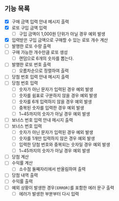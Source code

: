## 기능 목록

- [x] 구매 금액 입력 안내 메시지 출력
- [x] 로또 구입 금액 입력
    -[ ] 구입 금액이 1,000원 단위가 아닐 경우 예외 발생
-[x] 입력받은 구입 금액으로 구매할 수 있는 로또 개수 계산
-[ ] 발행한 로또 수량 출력
-[ ] 구매 가능한 개수만큼 로또 생성
    -[ ] 랜덤으로 6개의 숫자를 뽑는다.
-[ ] 발행한 로또 번호 출력
    -[ ] 오름차순으로 정렬하여 출력
- [ ] 당첨 번호 입력 안내 메시지 출력
- [ ] 당첨 번호 입력
    -[ ] 숫자가 아닌 문자가 입력된 경우 예외 발생
    -[ ] 숫자를 쉼표로 구분하지 않을 경우 예외 발생
    -[ ] 숫자를 6개 입력하지 않을 경우 예외 발생
    -[ ] 중복된 숫자를 입력한 경우 예외 발생
    -[ ] 1~45까지의 숫자가 아닐 경우 예외 발생
- [ ] 보너스 번호 입력 안내 메시지 출력
- [ ] 보너스 번호 입력
    -[ ] 숫자가 아닌 문자가 입력된 경우 예외 발생
    -[ ] 숫자를 1개만 입력하지 않은 경우 예외 발생
    -[ ] 입력한 당첨 번호와 중복되는 숫자일 경우 예외 발생
    -[ ] 1~45까지의 숫자가 아닐 경우 예외 발생
-[ ] 당첨 계산
-[ ] 수익률 계산
    -[ ] 소수점 둘째자리에서 반올림하여 출력
-[ ] 당첨 내역 출력
-[ ] 수익률 출력
-[ ] 예외 상황이 발생한 경우`[ERROR]`를 포함한 에러 문구 출력
    -[ ] 에러가 발생한 부분부터 다시 입력